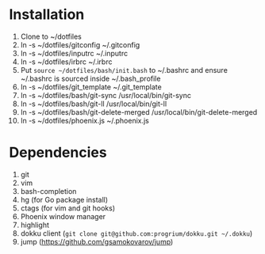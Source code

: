 # Installation
1. Clone to ~/dotfiles
2. ln -s ~/dotfiles/gitconfig ~/.gitconfig
3. ln -s ~/dotfiles/inputrc ~/.inputrc
4. ln -s ~/dotfiles/irbrc ~/.irbrc
5. Put `source ~/dotfiles/bash/init.bash` to ~/.bashrc and ensure ~/.bashrc is sourced inside ~/.bash_profile
6. ln -s ~/dotfiles/git_template ~/.git_template
7. ln -s ~/dotfiles/bash/git-sync /usr/local/bin/git-sync
8. ln -s ~/dotfiles/bash/git-ll /usr/local/bin/git-ll
9. ln -s ~/dotfiles/bash/git-delete-merged /usr/local/bin/git-delete-merged
10. ln -s ~/dotfiles/phoenix.js ~/.phoenix.js

# Dependencies

1. git
2. vim
3. bash-completion
4. hg (for Go package install)
5. ctags (for vim and git hooks)
6. Phoenix window manager
7. highlight
8. dokku client (`git clone git@github.com:progrium/dokku.git ~/.dokku`)
9. jump (https://github.com/gsamokovarov/jump)
